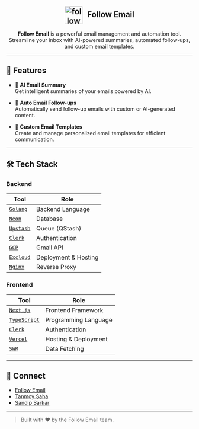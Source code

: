 <div align="center">

<!-- <h2 style='display: flex; align-items: center; justify-content: center;'><img src='https://www.follow.email/logo.svg' alt='followdotemail' width='48' height='48'/> Follow Email </h2> -->
<div align="center">
  <h2>
    <img src="https://www.follow.email/logo.svg" alt="followdotemail" width="48" height="48" style="vertical-align: middle; margin-right: 8px;">
    Follow Email
  </h2>
</div>


**Follow Email** is a powerful email management and automation tool.  
Streamline your inbox with AI-powered summaries, automated follow-ups, and custom email templates.

</div>

---

## 🌟 Features

- 🤖 **AI Email Summary**  
    Get intelligent summaries of your emails powered by AI.

- 📧 **Auto Email Follow-ups**  
    Automatically send follow-up emails with custom or AI-generated content.

- 📝 **Custom Email Templates**  
    Create and manage personalized email templates for efficient communication.

---

## 🛠 Tech Stack

### Backend

| Tool                                            | Role                     |
| ----------------------------------------------- | ------------------------ |
| [`Golang`](https://go.dev)                      | Backend Language         |
| [`Neon`](https://neon.tech)                     | Database                 |
| [`Upstash`](https://upstash.com/)               | Queue (QStash)           |
| [`Clerk`](https://clerk.com)                    | Authentication           |
| [`GCP`](https://cloud.google.com)               | Gmail API                |
| [`Excloud`](https://excloud.com)                | Deployment & Hosting     |
| [`Nginx`](https://nginx.org)                    | Reverse Proxy            |

### Frontend

| Tool                                            | Role                     |
| ----------------------------------------------- | ------------------------ |
| [`Next.js`](https://nextjs.org)                 | Frontend Framework       |
| [`TypeScript`](https://www.typescriptlang.org)  | Programming Language     |
| [`Clerk`](https://clerk.com)                    | Authentication           |
| [`Vercel`](https://vercel.com)                  | Hosting & Deployment     |
| [`SWR`](https://swr.vercel.app)                 | Data Fetching            |

---

## 🔗 Connect

- [Follow Email](https://x.com/followdotemail)
- [Tanmoy Saha](https://x.com/tanmoytssaha)
- [Sandip Sarkar](https://x.com/sandip_dev_07)

---

> Built with ❤️ by the Follow Email team.
